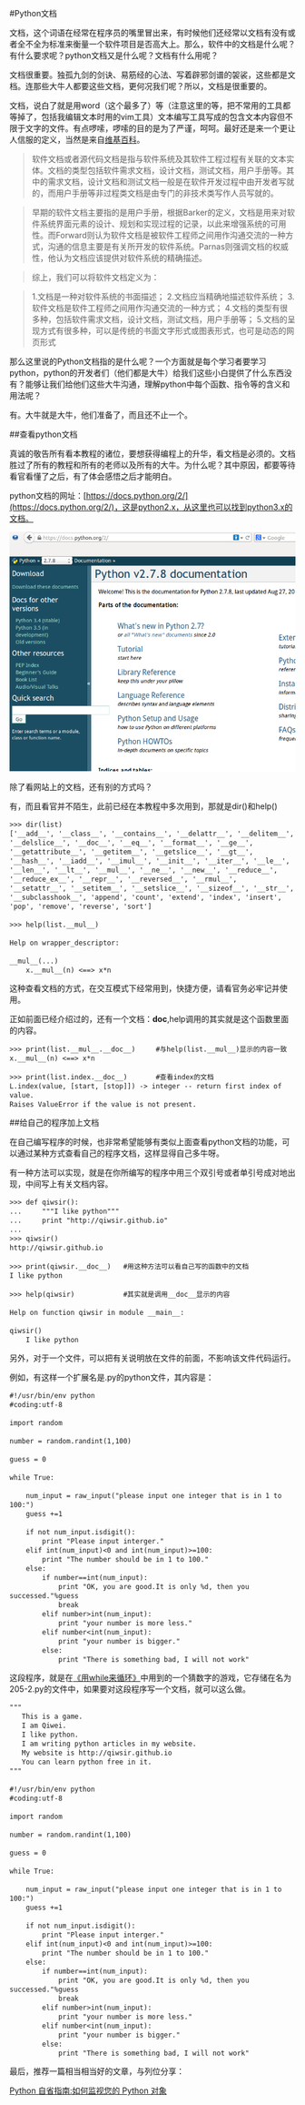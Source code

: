 #Python文档

文档，这个词语在经常在程序员的嘴里冒出来，有时候他们还经常以文档有没有或者全不全为标准来衡量一个软件项目是否高大上。那么，软件中的文档是什么呢？有什么要求呢？python文档又是什么呢？文档有什么用呢？

文档很重要。独孤九剑的剑诀、易筋经的心法、写着辟邪剑谱的袈裟，这些都是文档。连那些大牛人都要这些文档，更何况我们呢？所以，文档是很重要的。

文档，说白了就是用word（这个最多了）等（注意这里的等，把不常用的工具都等掉了，包括我编辑文本时用的vim工具）文本编写工具写成的包含文本内容但不限于文字的文件。有点啰嗦，啰嗦的目的是为了严谨，呵呵。最好还是来一个更让人信服的定义，当然是来自[维基百科](http://zh.wikipedia.org/wiki/%E8%BD%AF%E4%BB%B6%E6%96%87%E6%A1%A3)。

>软件文档或者源代码文档是指与软件系统及其软件工程过程有关联的文本实体。文档的类型包括软件需求文档，设计文档，测试文档，用户手册等。其中的需求文档，设计文档和测试文档一般是在软件开发过程中由开发者写就的，而用户手册等非过程类文档是由专门的非技术类写作人员写就的。

>早期的软件文档主要指的是用户手册，根据Barker的定义，文档是用来对软件系统界面元素的设计、规划和实现过程的记录，以此来增强系统的可用性。而Forward则认为软件文档是被软件工程师之间用作沟通交流的一种方式，沟通的信息主要是有关所开发的软件系统。Parnas则强调文档的权威性，他认为文档应该提供对软件系统的精确描述。

>综上，我们可以将软件文档定义为：

>1.文档是一种对软件系统的书面描述；
>2.文档应当精确地描述软件系统；
>3.软件文档是软件工程师之间用作沟通交流的一种方式；
>4.文档的类型有很多种，包括软件需求文档，设计文档，测试文档，用户手册等；
>5.文档的呈现方式有很多种，可以是传统的书面文字形式或图表形式，也可是动态的网页形式

那么这里说的Python文档指的是什么呢？一个方面就是每个学习者要学习python，python的开发者们（他们都是大牛）给我们这些小白提供了什么东西没有？能够让我们给他们这些大牛沟通，理解python中每个函数、指令等的含义和用法呢？

有。大牛就是大牛，他们准备了，而且还不止一个。

##查看python文档

真诚的敬告所有看本教程的诸位，要想获得编程上的升华，看文档是必须的。文档胜过了所有的教程和所有的老师以及所有的大牛。为什么呢？其中原因，都要等待看官看懂了之后，有了体会感悟之后才能明白。

python文档的网址：[https://docs.python.org/2/](https://docs.python.org/2/)，这是python2.x，从这里也可以找到python3.x的文档。

![](../Pictures/21101.png)

除了看网站上的文档，还有别的方式吗？

有，而且看官并不陌生，此前已经在本教程中多次用到，那就是dir()和help()

    >>> dir(list)
    ['__add__', '__class__', '__contains__', '__delattr__', '__delitem__', '__delslice__', '__doc__', '__eq__', '__format__', '__ge__', '__getattribute__', '__getitem__', '__getslice__', '__gt__', '__hash__', '__iadd__', '__imul__', '__init__', '__iter__', '__le__', '__len__', '__lt__', '__mul__', '__ne__', '__new__', '__reduce__', '__reduce_ex__', '__repr__', '__reversed__', '__rmul__', '__setattr__', '__setitem__', '__setslice__', '__sizeof__', '__str__', '__subclasshook__', 'append', 'count', 'extend', 'index', 'insert', 'pop', 'remove', 'reverse', 'sort']

    >>> help(list.__mul__)

    Help on wrapper_descriptor:

    __mul__(...)
        x.__mul__(n) <==> x*n

这种查看文档的方式，在交互模式下经常用到，快捷方便，请看官务必牢记并使用。

正如前面已经介绍过的，还有一个文档：__doc__,help调用的其实就是这个函数里面的内容。

    >>> print(list.__mul__.__doc__)     #与help(list.__mul__)显示的内容一致
    x.__mul__(n) <==> x*n
    
    >>> print(list.index.__doc__)       #查看index的文档
    L.index(value, [start, [stop]]) -> integer -- return first index of value.
    Raises ValueError if the value is not present.
    
##给自己的程序加上文档

在自己编写程序的时候，也非常希望能够有类似上面查看python文档的功能，可以通过某种方式查看自己的程序文档，这样显得自己多牛呀。

有一种方法可以实现，就是在你所编写的程序中用三个双引号或者单引号成对地出现，中间写上有关文档内容。

    >>> def qiwsir():
    ...     """I like python"""
    ...     print "http://qiwsir.github.io"
    ... 
    >>> qiwsir()
    http://qiwsir.github.io
    
    >>> print(qiwsir.__doc__)   #用这种方法可以看自己写的函数中的文档
    I like python

    >>> help(qiwsir)            #其实就是调用__doc__显示的内容

    Help on function qiwsir in module __main__:

    qiwsir()
        I like python

另外，对于一个文件，可以把有关说明放在文件的前面，不影响该文件代码运行。

例如，有这样一个扩展名是.py的python文件，其内容是：

	#!/usr/bin/env python
	#coding:utf-8
	
	import random
	
	number = random.randint(1,100)
	
	guess = 0
	
	while True:
	
	    num_input = raw_input("please input one integer that is in 1 to 100:")
	    guess +=1
	
	    if not num_input.isdigit():
	        print "Please input interger."
	    elif int(num_input)<0 and int(num_input)>=100:
	        print "The number should be in 1 to 100."
	    else:
	        if number==int(num_input):
	            print "OK, you are good.It is only %d, then you successed."%guess
	            break
	        elif number>int(num_input):
	            print "your number is more less."
	        elif number<int(num_input):
	            print "your number is bigger."
	        else:
	            print "There is something bad, I will not work"

这段程序，就是在[《用while来循环》](./205.md)中用到的一个猜数字的游戏，它存储在名为205-2.py的文件中，如果要对这段程序写一个文档，就可以这么做。

    """
       This is a game.
       I am Qiwei.
       I like python.
       I am writing python articles in my website.
       My website is http://qiwsir.github.io
       You can learn python free in it.
    """

	#!/usr/bin/env python
	#coding:utf-8
	
	import random
	
	number = random.randint(1,100)
	
	guess = 0
	
	while True:
	
	    num_input = raw_input("please input one integer that is in 1 to 100:")
	    guess +=1
	
	    if not num_input.isdigit():
	        print "Please input interger."
	    elif int(num_input)<0 and int(num_input)>=100:
	        print "The number should be in 1 to 100."
	    else:
	        if number==int(num_input):
	            print "OK, you are good.It is only %d, then you successed."%guess
	            break
	        elif number>int(num_input):
	            print "your number is more less."
	        elif number<int(num_input):
	            print "your number is bigger."
	        else:
	            print "There is something bad, I will not work"


最后，推荐一篇相当相当好的文章，与列位分享：

[Python 自省指南:如何监视您的 Python 对象](http://www.ibm.com/developerworks/cn/linux/l-pyint/#ibm-pcon)
